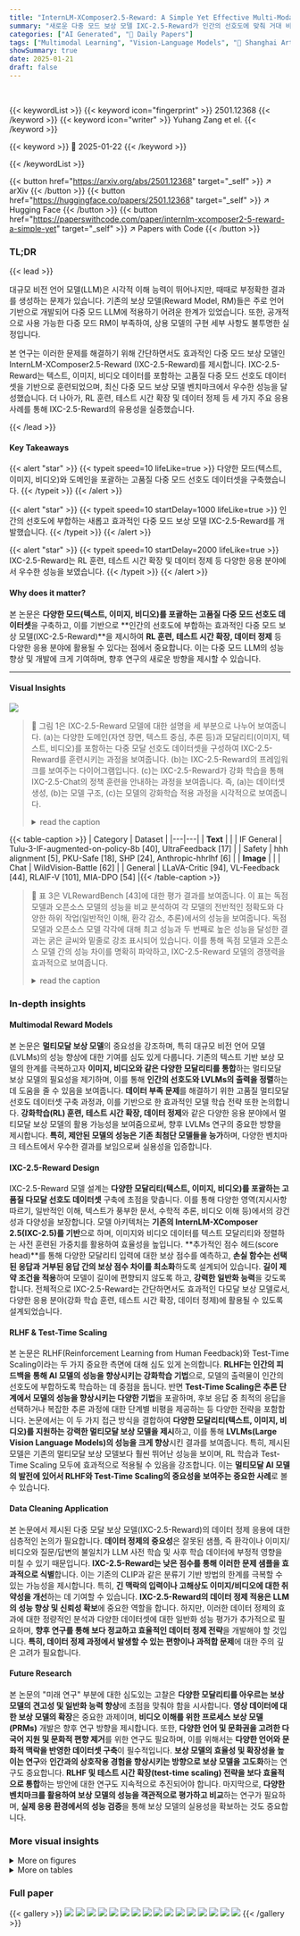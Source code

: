 ```yaml
---
title: "InternLM-XComposer2.5-Reward: A Simple Yet Effective Multi-Modal Reward Model"
summary: "새로운 다중 모드 보상 모델 IXC-2.5-Reward가 인간의 선호도에 맞춰 거대 비전 언어 모델을 개선합니다."
categories: ["AI Generated", "🤗 Daily Papers"]
tags: ["Multimodal Learning", "Vision-Language Models", "🏢 Shanghai Artificial Intelligence Laboratory",]
showSummary: true
date: 2025-01-21
draft: false
---
```


<br>

{{< keywordList >}}
{{< keyword icon="fingerprint" >}} 2501.12368 {{< /keyword >}}
{{< keyword icon="writer" >}} Yuhang Zang et el. {{< /keyword >}}
 
{{< keyword >}} 🤗 2025-01-22 {{< /keyword >}}
 
{{< /keywordList >}}

{{< button href="https://arxiv.org/abs/2501.12368" target="_self" >}}
↗ arXiv
{{< /button >}}
{{< button href="https://huggingface.co/papers/2501.12368" target="_self" >}}
↗ Hugging Face
{{< /button >}}
{{< button href="https://paperswithcode.com/paper/internlm-xcomposer2-5-reward-a-simple-yet" target="_self" >}}
↗ Papers with Code
{{< /button >}}




### TL;DR


{{< lead >}}

대규모 비전 언어 모델(LLM)은 시각적 이해 능력이 뛰어나지만, 때때로 부정확한 결과를 생성하는 문제가 있습니다. 기존의 보상 모델(Reward Model, RM)들은 주로 언어 기반으로 개발되어 다중 모드 LLM에 적용하기 어려운 한계가 있었습니다.  또한, 공개적으로 사용 가능한 다중 모드 RM이 부족하여, 상용 모델의 구현 세부 사항도 불투명한 실정입니다.

본 연구는 이러한 문제를 해결하기 위해 간단하면서도 효과적인 다중 모드 보상 모델인 InternLM-XComposer2.5-Reward (IXC-2.5-Reward)를 제시합니다.  IXC-2.5-Reward는 텍스트, 이미지, 비디오 데이터를 포함하는 고품질 다중 모드 선호도 데이터셋을 기반으로 훈련되었으며, 최신 다중 모드 보상 모델 벤치마크에서 우수한 성능을 달성했습니다.  더 나아가, RL 훈련, 테스트 시간 확장 및 데이터 정제 등 세 가지 주요 응용 사례를 통해 IXC-2.5-Reward의 유용성을 실증했습니다.

{{< /lead >}}


#### Key Takeaways

{{< alert "star" >}}
{{< typeit speed=10 lifeLike=true >}} 다양한 모드(텍스트, 이미지, 비디오)와 도메인을 포괄하는 고품질 다중 모드 선호도 데이터셋을 구축했습니다. {{< /typeit >}}
{{< /alert >}}

{{< alert "star" >}}
{{< typeit speed=10 startDelay=1000 lifeLike=true >}} 인간의 선호도에 부합하는 새롭고 효과적인 다중 모드 보상 모델 IXC-2.5-Reward를 개발했습니다. {{< /typeit >}}
{{< /alert >}}

{{< alert "star" >}}
{{< typeit speed=10 startDelay=2000 lifeLike=true >}} IXC-2.5-Reward는 RL 훈련, 테스트 시간 확장 및 데이터 정제 등 다양한 응용 분야에서 우수한 성능을 보였습니다. {{< /typeit >}}
{{< /alert >}}

#### Why does it matter?
본 논문은 **다양한 모드(텍스트, 이미지, 비디오)를 포괄하는 고품질 다중 모드 선호도 데이터셋**을 구축하고, 이를 기반으로 **인간의 선호도에 부합하는 효과적인 다중 모드 보상 모델(IXC-2.5-Reward)**을 제시하여 **RL 훈련, 테스트 시간 확장, 데이터 정제** 등 다양한 응용 분야에 활용될 수 있다는 점에서 중요합니다.  이는 다중 모드 LLM의 성능 향상 및 개발에 크게 기여하며, 향후 연구의 새로운 방향을 제시할 수 있습니다.

------
#### Visual Insights



![](https://arxiv.org/html/2501.12368/x1.png)

> 🔼 그림 1은 IXC-2.5-Reward 모델에 대한 설명을 세 부분으로 나누어 보여줍니다. (a)는 다양한 도메인(자연 장면, 텍스트 중심, 추론 등)과 모달리티(이미지, 텍스트, 비디오)를 포함하는 다중 모달 선호도 데이터셋을 구성하여 IXC-2.5-Reward를 훈련시키는 과정을 보여줍니다.  (b)는 IXC-2.5-Reward의 프레임워크를 보여주는 다이어그램입니다.  (c)는 IXC-2.5-Reward가 강화 학습을 통해 IXC-2.5-Chat의 정책 훈련을 안내하는 과정을 보여줍니다.  즉,  (a)는 데이터셋 생성, (b)는 모델 구조, (c)는 모델의 강화학습 적용 과정을 시각적으로 보여줍니다.
> <details>
> <summary>read the caption</summary>
> Figure 1: (a) To train the IXC-2.5-Reward, we construct a multi-modal preference dataset spanning diverse domains (e.g., natural scenes, text-rich, reasoning) and modalities (image, text, video). (b) The framework of IXC-2.5-Reward. (c) The IXC-2.5-Reward guides policy training for IXC-2.5-Chat via reinforcement learning.
> </details>





{{< table-caption >}}
| Category | Dataset |
|---|---| 
| **Text** |  | 
| IF General | Tulu-3-IF-augmented-on-policy-8b [40], UltraFeedback [17] |
| Safety | hhh alignment [5], PKU-Safe [18], SHP [24], Anthropic-hhrlhf [6] |
| **Image** |  | 
| Chat | WildVision-Battle [62] |
| General | LLaVA-Critic [94], VL-Feedback [44], RLAIF-V [101], MIA-DPO [54] |{{< /table-caption >}}

> 🔼 표 3은 VLRewardBench [43]에 대한 평가 결과를 보여줍니다.  이 표는 독점 모델과 오픈소스 모델의 성능을 비교 분석하여 각 모델의 전반적인 정확도와 다양한 하위 작업(일반적인 이해, 환각 감소, 추론)에서의 성능을 보여줍니다. 독점 모델과 오픈소스 모델 각각에 대해 최고 성능과 두 번째로 높은 성능을 달성한 결과는 굵은 글씨와 밑줄로 강조 표시되어 있습니다. 이를 통해 독점 모델과 오픈소스 모델 간의 성능 차이를 명확히 파악하고, IXC-2.5-Reward 모델의 경쟁력을 효과적으로 보여줍니다.
> <details>
> <summary>read the caption</summary>
> Table 3: Evaluation results on VLRewardBench [43]. The best and second-best results for proprietary models and open-source models are highlighted in bold and underlined, respectively.
> </details>





### In-depth insights


#### Multimodal Reward Models
본 논문은 **멀티모달 보상 모델**의 중요성을 강조하며, 특히 대규모 비전 언어 모델(LVLMs)의 성능 향상에 대한 기여를 심도 있게 다룹니다. 기존의 텍스트 기반 보상 모델의 한계를 극복하고자 **이미지, 비디오와 같은 다양한 모달리티를 통합**하는 멀티모달 보상 모델의 필요성을 제기하며, 이를 통해 **인간의 선호도와 LVLMs의 출력을 정렬**하는데 도움을 줄 수 있음을 보여줍니다.  **데이터 부족 문제**를 해결하기 위한 고품질 멀티모달 선호도 데이터셋 구축 과정과, 이를 기반으로 한 효과적인 모델 학습 전략 또한 논의합니다.  **강화학습(RL) 훈련, 테스트 시간 확장, 데이터 정제**와 같은 다양한 응용 분야에서 멀티모달 보상 모델의 활용 가능성을 보여줌으로써, 향후 LVLMs 연구의 중요한 방향을 제시합니다.  **특히, 제안된 모델의 성능은 기존 최첨단 모델들을 능가**하며, 다양한 벤치마크 테스트에서 우수한 결과를 보임으로써 실용성을 입증합니다.

#### IXC-2.5-Reward Design
IXC-2.5-Reward 모델 설계는 **다양한 모달리티(텍스트, 이미지, 비디오)를 포괄하는 고품질 다모달 선호도 데이터셋** 구축에 초점을 맞춥니다.  이를 통해 다양한 영역(지시사항 따르기, 일반적인 이해, 텍스트가 풍부한 문서, 수학적 추론, 비디오 이해 등)에서의 강건성과 다양성을 보장합니다.  모델 아키텍처는 **기존의 InternLM-XComposer 2.5(IXC-2.5)를 기반**으로 하며, 이미지와 비디오 데이터를 텍스트 모달리티와 정렬하는 사전 훈련된 가중치를 활용하여 효율성을 높입니다.  **추가적인 점수 헤드(score head)**를 통해 다양한 모달리티 입력에 대한 보상 점수를 예측하고,  **손실 함수는 선택된 응답과 거부된 응답 간의 보상 점수 차이를 최소화**하도록 설계되어 있습니다.  **길이 제약 조건을 적용**하여 모델이 길이에 편향되지 않도록 하고,  **강력한 일반화 능력**을 갖도록 합니다. 전체적으로 IXC-2.5-Reward는 간단하면서도 효과적인 다모달 보상 모델로서,  다양한 응용 분야(강화 학습 훈련, 테스트 시간 확장, 데이터 정제)에 활용될 수 있도록 설계되었습니다.

#### RLHF & Test-Time Scaling
본 논문은 RLHF(Reinforcement Learning from Human Feedback)와 Test-Time Scaling이라는 두 가지 중요한 측면에 대해 심도 있게 논의합니다. **RLHF는 인간의 피드백을 통해 AI 모델의 성능을 향상시키는 강화학습 기법**으로, 모델의 출력물이 인간의 선호도에 부합하도록 학습하는 데 중점을 둡니다.  반면 **Test-Time Scaling은 추론 단계에서 모델의 성능을 향상시키는 다양한 기법**을 포괄하며, 후보 응답 중 최적의 응답을 선택하거나 복잡한 추론 과정에 대한 단계별 비평을 제공하는 등 다양한 전략을 포함합니다. 논문에서는 이 두 가지 접근 방식을 결합하여 **다양한 모달리티(텍스트, 이미지, 비디오)를 지원하는 강력한 멀티모달 보상 모델을 제시**하고, 이를 통해 **LVLMs(Large Vision Language Models)의 성능을 크게 향상**시킨 결과를 보여줍니다. 특히, 제시된 모델은 기존의 멀티모달 보상 모델보다 훨씬 뛰어난 성능을 보이며, RL 학습과 Test-Time Scaling 모두에 효과적으로 적용될 수 있음을 강조합니다.  이는 **멀티모달 AI 모델의 발전에 있어서 RLHF와 Test-Time Scaling의 중요성을 보여주는 중요한 사례**로 볼 수 있습니다.

#### Data Cleaning Application
본 논문에서 제시된 다중 모달 보상 모델(IXC-2.5-Reward)의 데이터 정제 응용에 대한 심층적인 논의가 필요합니다. **데이터 정제의 중요성**은 잘못된 샘플, 즉 환각이나 이미지/비디오와 질문/답변의 불일치가 LLM 사전 학습 및 사후 학습 데이터에 부정적 영향을 미칠 수 있기 때문입니다.  **IXC-2.5-Reward는 낮은 점수를 통해 이러한 문제 샘플을 효과적으로 식별**합니다.  이는 기존의 CLIP과 같은 분류기 기반 방법의 한계를 극복할 수 있는 가능성을 제시합니다. 특히, **긴 맥락의 입력이나 고해상도 이미지/비디오에 대한 취약성을 개선**하는 데 기여할 수 있습니다.  **IXC-2.5-Reward의 데이터 정제 적용은 LLM의 성능 향상 및 신뢰성 확보**에 중요한 역할을 합니다.  하지만, 이러한 데이터 정제의 효과에 대한 정량적인 분석과 다양한 데이터셋에 대한 일반화 성능 평가가 추가적으로 필요하며, **향후 연구를 통해 보다 정교하고 효율적인 데이터 정제 전략**을 개발해야 할 것입니다.  **특히,  데이터 정제 과정에서 발생할 수 있는 편향이나 과적합 문제**에 대한 주의 깊은 고려가 필요합니다.

#### Future Research
본 논문의 "미래 연구" 부분에 대한 심도있는 고찰은 **다양한 모달리티를 아우르는 보상 모델의 견고성 및 일반화 능력 향상**에 초점을 맞춰야 함을 시사합니다.  **영상 데이터에 대한 보상 모델의 확장**은 중요한 과제이며,  **비디오 이해를 위한 프로세스 보상 모델(PRMs)** 개발은 향후 연구 방향을 제시합니다. 또한, **다양한 언어 및 문화권을 고려한 다국어 지원 및 문화적 편향 제거**를 위한 연구도 필요하며, 이를 위해서는 **다양한 언어와 문화적 맥락을 반영한 데이터셋 구축**이 필수적입니다.  **보상 모델의 효율성 및 확장성을 높이는 연구**와 **인간과의 상호작용 경험을 향상시키는 방향으로 보상 모델을 고도화**하는 연구도 중요합니다.  **RLHF 및 테스트 시간 확장(test-time scaling) 전략을 보다 효율적으로 통합**하는 방안에 대한 연구도 지속적으로 추진되어야 합니다.  마지막으로,  **다양한 벤치마크를 활용하여 보상 모델의 성능을 객관적으로 평가하고 비교**하는 연구가 필요하며, **실제 응용 환경에서의 성능 검증**을 통해 보상 모델의 실용성을 확보하는 것도 중요합니다.


### More visual insights

<details>
<summary>More on figures
</summary>


![](https://arxiv.org/html/2501.12368/x2.png)

> 🔼 표 1은 IXC-2.5-Reward 모델을 학습하는 데 사용된 기존 선호도 데이터셋의 개요를 보여줍니다.  표에는 데이터셋의 카테고리(Instruction Following, 안전, 채팅 등)와 각 데이터셋의 이름이 포함되어 있습니다.  Instruction Following은 지시사항 따르기를 의미합니다.  이 표는 IXC-2.5-Reward 모델이 다양한 유형의 선호도 데이터를 사용하여 학습되었다는 것을 보여주는 참고 자료입니다.  다양한 출처의 데이터를 사용함으로써, 모델의 강건성과 다양한 상황에 대한 일반화 능력을 높일 수 있었습니다.
> <details>
> <summary>read the caption</summary>
> Table 1: Overview of existing preference datasets used in IXC-2.5-Reward. IF denotes to Instruction Following.
> </details>



![](https://arxiv.org/html/2501.12368/x3.png)

> 🔼 표 2는 IXC-2.5-Reward 모델 학습에 사용된 새롭게 수집된 데이터의 출처를 요약하여 보여줍니다.  각 카테고리(예: 지침 따르기, 일반, 텍스트가 풍부한 이미지, 추론, 일반화)별로 사용된 데이터셋 목록을 제시합니다.  각 데이터셋은 특정 영역(예: 이미지, 비디오, 텍스트) 또는 작업(예: 질문 답변, 지침 따르기)에 중점을 둡니다. 이 표는 IXC-2.5-Reward 모델이 다양한 모달리티와 도메인에 걸쳐 훈련되었음을 보여주는 중요한 정보를 제공합니다.
> <details>
> <summary>read the caption</summary>
> Table 2: Overview of the source of newly collected data used in IXC-2.5-Reward.
> </details>



![](https://arxiv.org/html/2501.12368/x4.png)

> 🔼 그림 2는 IXC-2.5-Reward를 사용하여 데이터 정제를 수행하는 과정을 보여줍니다. IXC-2.5-Reward는 ALLaVA [10] 및 LLaVA-Video-178K [115] 와 같은 기존 이미지 및 비디오 instruction tuning 데이터셋에서 낮은 reward 점수를 가진 이상치 및 노이즈가 있는 예시들을 시각화합니다. '설명'은 reward 모델이 생성한 것이 아니라, 사람 전문가가 식별한 오류 원인에 대한 설명을 나타냅니다.  이 그림은 낮은 reward 점수를 받은 예시들을 보여줌으로써 IXC-2.5-Reward가 데이터셋에서 잘못된 데이터를 효과적으로 제거하는 데 도움이 됨을 시각적으로 보여줍니다.
> <details>
> <summary>read the caption</summary>
> Figure 2: Using IXC-2.5-Reward for Data Cleaning. We visualize the outlier and noisy examples detected by IXC-2.5-Reward with low reward scores from existing image and video instruction-tuning datasets, such as ALLaVA [10] and LLaVA-Video-178K [115]. The “Explain” refers to explanations of error causes as identified by human experts, rather than outputs generated by the reward model.
> </details>



</details>




<details>
<summary>More on tables
</summary>


{{< table-caption >}}
| Category | Dataset |
|---|---| 
| **Image** |  | 
| IF General | in-house (will release) |
|  | KVQA [76], A-OKVQA [73], PMC-VQA [114] |
| **Text-Rich** |  | 
|  | AI2D [37], IconQA [56], TQA [38] |
|  | ChartQA [63], DVQA [36], ScienceQA [57] |
| **Reasoning** |  | 
|  | GeoQA [11], CLEVR-Math [47] |
|  | Super-CLEVR [45], TabMWP [58] |
| **Video** |  | 
| General | TrafficQA [96], FunQA [93], MiraData [35] |{{< /table-caption >}}
> 🔼 표 4는 Reward Bench [41]에 대한 평가 결과를 보여줍니다.  선별된 대표적인 언어 전용 보상 모델(RMs)과 이전의 다중 모드 생성형 RMs의 성능을 보고합니다.  언어 전용 모델과 다중 모드 생성 모델의 성능을 비교하여 다중 모드 보상 모델의 효과성을 평가하기 위한 것입니다.  각 모델의 채팅, 채팅 어려움, 안전, 추론 성능에 대한 점수를 보여주며, 평균 점수를 통해 종합적인 성능을 비교합니다.
> <details>
> <summary>read the caption</summary>
> Table 4: Evaluation results on Reward Bench [41]. We report the performance of selective representative language-only RMs and previous multi-modal generative RMs.
> </details>

{{< table-caption >}}
| Models | #Param | General | Hallucination | Reasoning | Overall Acc | Macro Acc |
|---|---|---|---|---|---|---|
| <span class="ltx_text ltx_font_bold" style="font-size:90%;">Proprietary Models</span> |  |  |  |  |  |  |
| Gemini-1.5-Flash (2024-09-24) [83] | - | 47.8 | 59.6 | 58.4 | 57.6 | 55.3 |
| Gemini-1.5-Pro (2024-09-24) [83] | - | 50.8 | 72.5 | 64.2 | 67.2 | 62.5 |
| Claude-3.5-Sonnet (2024-06-22) [4] | - | 43.4 | 55.0 | 62.3 | 55.3 | 53.6 |
| GPT-4o-mini (2024-07-18) [3] | - | 41.7 | 34.5 | 58.2 | 41.5 | 44.8 |
| GPT-4o (2024-08-06) [3] | - | 49.1 | 67.6 | 70.5 | 65.8 | 62.4 |
| <span class="ltx_text ltx_font_bold" style="font-size:90%;">Open-Source Models</span> |  |  |  |  |  |  |
| LLaVA-OneVision-7B-ov [42] | 7B | 32.2 | 20.1 | 57.1 | 29.6 | 36.5 |
| Qwen2-VL-7B [90] | 7B | 31.6 | 19.1 | 51.1 | 28.3 | 33.9 |
| Molmo-7B [20] | 7B | 31.1 | 31.8 | 56.2 | 37.5 | 39.7 |
| InternVL2-8B [85] | 8B | 35.6 | 41.1 | 59.0 | 44.5 | 45.2 |
| LLaVA-Critic-8B [94] | 8B | 54.6 | 38.3 | 59.1 | 41.2 | 44.0 |
| Llama-3.2-11B [84] | 11B | 33.3 | 38.4 | 56.6 | 42.9 | 42.8 |
| Pixtral-12B [1] | 12B | 35.6 | 25.9 | 59.9 | 35.8 | 40.4 |
| Molmo-72B [20] | 72B | 33.9 | 42.3 | 54.9 | 44.1 | 43.7 |
| Qwen2-VL-72B [90] | 72B | 38.1 | 32.8 | 58.0 | 39.5 | 43.0 |
| NVLM-D-72B [19] | 72B | 38.9 | 31.6 | 62.0 | 40.1 | 44.1 |
| Llama-3.2-90B [84] | 90B | 42.6 | 57.3 | 61.7 | 56.2 | 53.9 |
| IXC-2.5-Reward (Ours) | 7B | 84.7 | 62.5 | 62.9 | 65.8 | 70.0 |{{< /table-caption >}}
> 🔼 표 5는 RM-Bench [51]에 대한 평가 결과를 보여줍니다.  보상 모델은 시퀀스 분류기(Seq.), 생성 모델, 암시적 DPO 모델의 세 가지 유형으로 분류됩니다. 성능은 채팅, 수학, 코드, 안전의 네 가지 영역과 쉬움, 보통, 어려움의 세 가지 난이도 수준에 걸쳐 평가되며, 평균 점수(Avg)도 함께 제시됩니다.  각 모델의 성능은 각 영역 및 난이도별로 세분화되어 표시됩니다. 이를 통해 다양한 유형의 모델과 난이도에서의 상대적 성능을 비교 분석할 수 있습니다.
> <details>
> <summary>read the caption</summary>
> Table 5: Evaluation results on RM-Bench [51]. We classify reward models into three types: sequence classifiers (Seq.), generative models, and implicit DPO models. Performance is reported across four domains (Chat, Math, Code, Safety) and three difficulty levels (Easy, Normal, Hard), along with average scores (Avg).
> </details>

{{< table-caption >}}
| Model Name | LLM | Chat | Chat Hard | Safety | Reasoning | Avg Score |
|---|---|---|---|---|---|---|
| <br> *Language-Only Reward Models* |  |  |  |  |  |  |
| InternLM2-7B-Reward [8] | InternLM2-7B | 99.2 | 69.5 | 87.2 | 94.5 | 87.6 |
| InternLM2-20B-Reward [8] | InternLM2-20B | 98.9 | 76.5 | 89.5 | 95.8 | 90.2 |
| Skyword-Reward-Llama3.1-8B [48] | Llama3.1-8B | 95.8 | 87.3 | 90.8 | 96.2 | 92.5 |
| INF-ORM-Llama3.1-70B [97] | Llama3.1-70B | 96.6 | 91.0 | 93.6 | 99.1 | 95.1 |
| <br> *Multi-Modal Reward Models* |  |  |  |  |  |  |
| QWen2-VL-7B [90] | QWen2-7B | 96.6 | 57.0 | 73.9 | 94.3 | 83.8 |
| LLaVA-Critic-8B [94] | LLaMA3-7B | 96.9 | 52.8 | 81.7 | 83.5 | 80.0 |
| IXC-2.5-Reward (Ours) | InternL2-7B | 90.8 | 83.8 | 87.8 | 90.0 | 88.6 |{{< /table-caption >}}
> 🔼 표 6은 논문에서 제시된 IXC-2.5-Chat 모델의 성능을 100억 파라미터 이하의 기존 최고 성능(SOTA) 독점 모델 및 오픈소스 모델과 비교 분석한 결과를 보여줍니다.  OpenVLM 리더보드와 Open LMM 추론 리더보드(2025년 1월 1일 접근)의 데이터를 바탕으로 합니다.  표에는 지시사항 따르기, 지식, 추론, 텍스트 풍부 영역 등 다양한 범주에 대한 평가 결과가 포함되며, 최고 및 차순위 성능이 강조 표시되어 있습니다.
> <details>
> <summary>read the caption</summary>
> Table 6: Evaluation results of our IXC-2.5-Chat model against previous SOTA proprietary and open-source models ≤\leq≤10B (results are copied from OpenVLM Leaderboard and Open LMM Reasoning Leaderboard, accessed 01-Jan-2025). Best and second best results are highlighted.
> </details>

{{< table-caption >}}
| Model Name | Type | Chat | Math | Code | Safety | Easy | Normal | Hard | Avg |
|---|---|---|---|---|---|---|---|---|---| 
| <span class="ltx_text" style="font-size:90%;">Language-Only Reward Models</span> |  |  |  |  |  |  |  |  |  |
| Tulu-2-dpo-13b [32] | Implicit | 66.4 | 51.4 | 51.8 | 85.4 | 86.9 | 66.7 | 37.7 | 63.8 |
| InternLM2-7B-Reward [8] | Seq. | 61.7 | 71.4 | 49.7 | 85.5 | 85.4 | 70.7 | 45.1 | 67.1 |
| InternLM2-20B-Reward [8] | Seq. | 63.1 | 66.8 | 56.7 | 86.5 | 82.6 | 71.6 | 50.7 | 68.3 |
| Nemotron-4-340B-Reward [92] | Generative | 71.2 | 59.8 | 59.4 | 87.5 | 81.0 | 71.4 | 56.1 | 69.5 |
| URM-LLaMa-3.1-8B [55] | Seq. | 71.2 | 61.8 | 54.1 | 93.1 | 84.0 | 73.2 | 53.0 | 70.0 |
| Skyword-Reward-Llama3.1-8B [48] | Seq. | 69.5 | 60.6 | 54.5 | 95.7 | 89.0 | 74.7 | 46.6 | 70.1 |
| <span class="ltx_text" style="font-size:90;">Multi-Modal Reward Models</span> |  |  |  |  |  |  |  |  |  |
| IXC-2.5-Reward (Ours) | Seq. | 65.5 | 55.9 | 51.7 | 93.8 | 87.5 | 71.3 | 47.4 | 68.8 |{{< /table-caption >}}
> 🔼 표 7은 IXC-2.5-Chat 모델 학습에 사용된 보상 모델의 응답 길이 제약 조건이 미치는 영향에 대한 추가 분석 결과를 보여줍니다.  응답 길이 제약 조건을 적용하지 않았을 때와 비교하여  WildVision, MIA, MM-MT, MM-Vet v2 등 다양한 벤치마크에서의 성능 변화를 보여주는 실험 결과를 제시하고 있습니다. 이를 통해 응답 길이 제약이 모델 성능에 미치는 영향을 정량적으로 분석하고 있습니다.
> <details>
> <summary>read the caption</summary>
> Table 7: Ablation Studies of the impact of response length constraints of reward models that guided training IXC-2.5-Chat.
> </details>

{{< table-caption >}}
| Category | Benchmark | Evaluation | Proprietary API | Previous-SOTA | Previous-SOTA | IXC-2.5 | IXC-2.5-Chat |
|---|---|---|---|---|---|---|---| 
| Instruction | WildVision<sub>(0617)</sub> [62] | Open | 89.2 [31] | 67.3 [94] | 37.5 | 74.6 |
| Following | MIA<sub>(val)</sub> [68] | Open | 88.6 [31] | 80.7 [90] | 80.4 | 84.0 |
| & Chat | MM-MT<sub>(val)</sub> [1] | Open | 7.72 [31] | 5.45 [90] | 3.85 | 5.70 |
|  | MM-Vet v2<sub>(0613)</sub> [103] | Open | 71.8 [4] | 58.1 [14] | 45.8 | 54.8 |
| Knowledge | MMBench<sub>(v1.1)</sub> [52] | MCQ | 85.7 [74] | 82.7 [61] | 79.4 | 79.0 |
|  | MMMU<sub>(val)</sub> [106] | MCQ | 70.7 [31] | 56.2 [14] | 42.9 | 44.1 |
|  | MMStar [12] | MCQ | 72.7 [74] | 63.2 [14] | 59.9 | 59.6 |
| Reasoning | MathVista<sub>(mini)</sub> [59] | VQA | 78.4 [74] | 66.5 [60] | 63.7 | 63.4 |
|  | MathVerse<sub>(vision-only)</sub> [113] | VQA | 54.8 [26] | 26.6 [50] | 16.2 | 19.0 |
|  | MathVision<sub>(full)</sub> [89] | VQA | 43.6 [26] | 22.0 [50] | 17.8 | 18.8 |
| Text-Rich | TextVQA<sub>(val)</sub> [79] | VQA | 82.0 [64] | 78.5 [42] | 78.2 | 81.3 |
|  | ChartQA<sub>(test)</sub> [63] | VQA | 81.2 [64] | 82.4 [99] | 82.2 | 80.5 |
|  | OCRBench [49] | VQA | 89.4 [74] | 82.2 [14] | 69.0 | 70.0 |{{< /table-caption >}}
> 🔼 표 8은 IXC-2.5-Reward를 사용한 테스트 시간 확장을 위한 Best-of-N (BoN) 샘플링 결과를 보여줍니다.  N 값(후보 응답 개수)을 변화시키면서 평균 토큰 수, WildVision, MIA, MM-MT, MM-Vet v2 벤치마크 점수 변화를 확인합니다.  BoN 샘플링을 통해 테스트 시간 성능이 향상되는 것을 보여주는 실험 결과를 제시합니다.  특히, 단순히 응답 길이를 늘리는 것이 아니라 실제로 더 질 높은 응답을 선택하는 데 도움이 되는지를 보여줍니다.
> <details>
> <summary>read the caption</summary>
> Table 8: Results of Best-of-N𝑁Nitalic_N (BoN) sampling for test-time scaling with IXC-2.5-Reward.
> </details>

</details>




### Full paper

{{< gallery >}}
<img src="paper_images/1.png" class="grid-w50 md:grid-w33 xl:grid-w25" />
<img src="paper_images/2.png" class="grid-w50 md:grid-w33 xl:grid-w25" />
<img src="paper_images/3.png" class="grid-w50 md:grid-w33 xl:grid-w25" />
<img src="paper_images/4.png" class="grid-w50 md:grid-w33 xl:grid-w25" />
<img src="paper_images/5.png" class="grid-w50 md:grid-w33 xl:grid-w25" />
<img src="paper_images/6.png" class="grid-w50 md:grid-w33 xl:grid-w25" />
<img src="paper_images/7.png" class="grid-w50 md:grid-w33 xl:grid-w25" />
<img src="paper_images/8.png" class="grid-w50 md:grid-w33 xl:grid-w25" />
<img src="paper_images/9.png" class="grid-w50 md:grid-w33 xl:grid-w25" />
<img src="paper_images/10.png" class="grid-w50 md:grid-w33 xl:grid-w25" />
<img src="paper_images/11.png" class="grid-w50 md:grid-w33 xl:grid-w25" />
<img src="paper_images/12.png" class="grid-w50 md:grid-w33 xl:grid-w25" />
<img src="paper_images/13.png" class="grid-w50 md:grid-w33 xl:grid-w25" />
<img src="paper_images/14.png" class="grid-w50 md:grid-w33 xl:grid-w25" />
<img src="paper_images/15.png" class="grid-w50 md:grid-w33 xl:grid-w25" />
<img src="paper_images/16.png" class="grid-w50 md:grid-w33 xl:grid-w25" />
{{< /gallery >}}